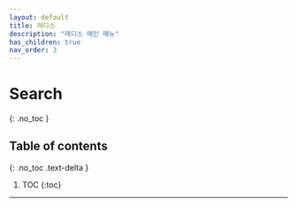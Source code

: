 ```yaml
---
layout: default
title: 레디스
description: "레디스 메인 메뉴"
has_children: true
nav_order: 3
---
```


# Search
{: .no_toc }

## Table of contents
{: .no_toc .text-delta }

1. TOC
{:toc}

---


